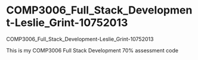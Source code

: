 # COMP3006_Full_Stack_Development-Leslie_Grint-10752013
COMP3006_Full_Stack_Development-Leslie_Grint-10752013

This is my COMP3006 Full Stack Development 70% assessment code

